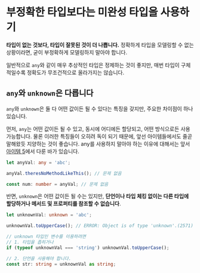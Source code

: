 # 부정확한 타입보다는 미완성 타입을 사용하기

**타입이 없는 것보다, 타입이 잘못된 것이 더 나쁩니다.**
정확하게 타입을 모델링할 수 없는 상황이라면, 굳이 부정확하게 모델링하지 말아야 합니다.

일반적으로 `any`와 같이 매우 추상적인 타입은 정제하는 것이 좋지만, 매번 타입이 구체적일수록 정확도가 무조건적으로 올라가지는 않습니다.

## `any`와 `unknown`은 다릅니다

`any`와 `unknown`은 둘 다 어떤 값이든 될 수 있다는 특징을 갖지만, 주요한 차이점이 하나 있습니다.

먼저, `any`는 어떤 값이든 될 수 있고, 동시에 어디에든 할당되고, 어떤 방식으로든 사용 가능합니다.
물론 이러한 특징들이 오히려 독이 되기 때문에, 앞선 아이템들에서도 줄곧 말해왔듯 지양하는 것이 좋습니다.
any를 사용하지 말아야 하는 이유에 대해서는 앞서 [아이템 5](http://localhost:3000/ts/intro/no_any.html)에서 다룬 바가 있습니다.

```ts
let anyVal: any = 'abc';

anyVal.theresNoMethodLikeThis(); // 문제 없음

const num: number = anyVal; // 문제 없음
```

반면, `unknown`은 어떤 값이든 될 수는 있지만, **단언이나 타입 체킹 없이는 다른 타입에 할당하거나 메서드 및 프로퍼티를 참조할 수 없습니다**.

```ts
let unknownVal: unknown = 'abc';

unknownVal.toUpperCase(); // ERROR: Object is of type 'unknown'.(2571)

// unknown 타입인 변수를 이용하려면 
// 1. 타입을 좁히거나
if (typeof unknownVal === 'string') unknownVal.toUpperCase();

// 2. 단언을 사용해야 합니다.
const str: string = unknownVal as string;
```
